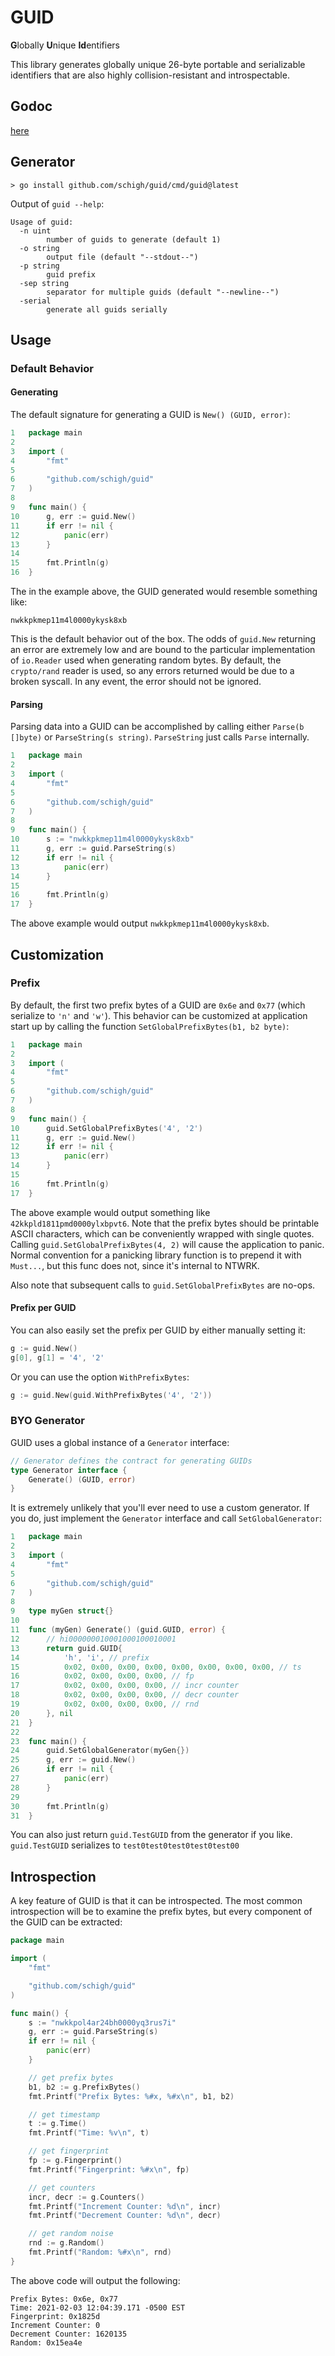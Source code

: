 # GUID

**G**lobally **U**nique **Id**entifiers

This library generates globally unique 26-byte portable and serializable identifiers that are also highly collision-resistant and introspectable.

## Godoc
[here](./GODOC.md)

## Generator
```shell
> go install github.com/schigh/guid/cmd/guid@latest
```
Output of `guid --help`:
```
Usage of guid:
  -n uint
    	number of guids to generate (default 1)
  -o string
    	output file (default "--stdout--")
  -p string
    	guid prefix
  -sep string
    	separator for multiple guids (default "--newline--")
  -serial
    	generate all guids serially
```

## Usage

### Default Behavior

#### Generating

The default signature for generating a GUID is `New() (GUID, error)`:

```go
1	package main
2
3	import (
4		"fmt"
5
6		"github.com/schigh/guid"
7	)
8
9	func main() {
10		g, err := guid.New()
11		if err != nil {
12			panic(err)
13		}
14
15		fmt.Println(g)
16	}
```

The in the example above, the GUID generated would resemble something like:

`nwkkpkmep11m4l0000ykysk8xb`

This is the default behavior out of the box.  The odds of `guid.New` returning an error are extremely low and are bound to the particular implementation of `io.Reader` used when generating random bytes.  By default, the `crypto/rand` reader is used, so any errors returned would be due to a broken syscall.  In any event, the error should not be ignored.

#### Parsing

Parsing data into a GUID can be accomplished by calling either `Parse(b []byte)` or `ParseString(s string)`.  `ParseString` just calls `Parse` internally.

```go
1	package main
2
3	import (
4		"fmt"
5
6		"github.com/schigh/guid"
7	)
8
9	func main() {
10		s := "nwkkpkmep11m4l0000ykysk8xb"
11		g, err := guid.ParseString(s)
12		if err != nil {
13			panic(err)
14		}
15
16		fmt.Println(g)
17	}
```

The above example would output `nwkkpkmep11m4l0000ykysk8xb`.

## Customization

### Prefix

By default, the first two prefix bytes of a GUID are `0x6e` and `0x77` (which serialize to `'n'` and `'w'`).  This behavior can be customized at application start up by calling the function `SetGlobalPrefixBytes(b1, b2 byte)`:

```go
1	package main
2
3	import (
4		"fmt"
5
6		"github.com/schigh/guid"
7	)
8
9	func main() {
10		guid.SetGlobalPrefixBytes('4', '2')
11		g, err := guid.New()
12		if err != nil {
13			panic(err)
14		}
15
16		fmt.Println(g)
17	}
```

The above example would output something like `42kkpld1811pmd0000ylxbpvt6`.  Note that the prefix bytes should be printable ASCII characters, which can be conveniently wrapped with single quotes.  Calling `guid.SetGlobalPrefixBytes(4, 2)` will cause the application to panic.  Normal convention for a panicking library function is to prepend it with `Must...`, but this func does not, since it's internal to NTWRK.

Also note that subsequent calls to `guid.SetGlobalPrefixBytes` are no-ops.

#### Prefix per GUID

You can also easily set the prefix per GUID by either manually setting it:

```go
g := guid.New()
g[0], g[1] = '4', '2'
```

Or you can use the option `WithPrefixBytes`:

```go
g := guid.New(guid.WithPrefixBytes('4', '2'))
```

### BYO Generator

GUID uses a global instance of a `Generator` interface:

```go
// Generator defines the contract for generating GUIDs
type Generator interface {
    Generate() (GUID, error)
}
```

It is extremely unlikely that you'll ever need to use a custom generator.  If you do, just implement the `Generator` interface and call `SetGlobalGenerator`:

```go
1	package main
2
3	import (
4		"fmt"
5
6		"github.com/schigh/guid"
7	)
8
9	type myGen struct{}
10
11	func (myGen) Generate() (guid.GUID, error) {
12		// hi000000010001000100010001
13		return guid.GUID{
14			'h', 'i', // prefix
15			0x02, 0x00, 0x00, 0x00, 0x00, 0x00, 0x00, 0x00, // ts
16			0x02, 0x00, 0x00, 0x00, // fp
17			0x02, 0x00, 0x00, 0x00, // incr counter
18			0x02, 0x00, 0x00, 0x00, // decr counter
19			0x02, 0x00, 0x00, 0x00, // rnd
20		}, nil
21	}
22
23	func main() {
24		guid.SetGlobalGenerator(myGen{})
25		g, err := guid.New()
26		if err != nil {
27			panic(err)
28		}
29
30		fmt.Println(g)
31	}
```

You can also just return `guid.TestGUID` from the generator if you like.  `guid.TestGUID` serializes to `test0test0test0test0test00`

## Introspection

A key feature of GUID is that it can be introspected.  The most common introspection will be to examine the prefix bytes, but every component of the GUID can be extracted:

```go
package main

import (
	"fmt"

	"github.com/schigh/guid"
)

func main() {
	s := "nwkkpol4ar24bh0000yq3rus7i"
	g, err := guid.ParseString(s)
	if err != nil {
		panic(err)
	}

	// get prefix bytes
	b1, b2 := g.PrefixBytes()
	fmt.Printf("Prefix Bytes: %#x, %#x\n", b1, b2)

	// get timestamp
	t := g.Time()
	fmt.Printf("Time: %v\n", t)

	// get fingerprint
	fp := g.Fingerprint()
	fmt.Printf("Fingerprint: %#x\n", fp)

	// get counters
	incr, decr := g.Counters()
	fmt.Printf("Increment Counter: %d\n", incr)
	fmt.Printf("Decrement Counter: %d\n", decr)

	// get random noise
	rnd := g.Random()
	fmt.Printf("Random: %#x\n", rnd)
}
```

The above code will output the following:

```
Prefix Bytes: 0x6e, 0x77
Time: 2021-02-03 12:04:39.171 -0500 EST
Fingerprint: 0x1825d
Increment Counter: 0
Decrement Counter: 1620135
Random: 0x15ea4e
```
